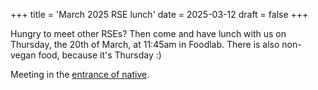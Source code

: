 +++
title = 'March 2025 RSE lunch'
date = 2025-03-12
draft = false
+++

Hungry to meet other RSEs? Then come and have lunch with us on
Thursday, the 20th of March, at 11:45am in Foodlab.
There is also non-vegan food, because it's Thursday :)

Meeting in the [entrance of native](https://plan.epfl.ch/?room==CM%202%2094.2).
